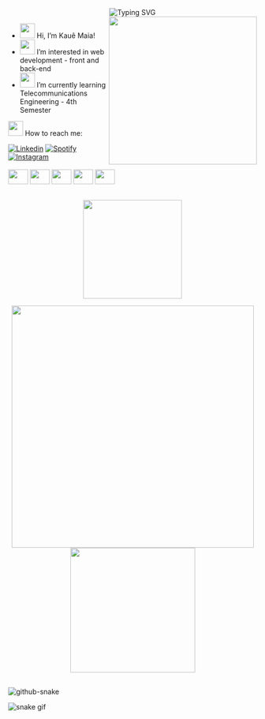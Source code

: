 <div align="center">
  <a src="https://git.io/typing-svg">
    <img src="https://readme-typing-svg.demolab.com/?lines=Welcome+to+my+profile! font=Fira+Code&weight=500&size=22&pause=1000&color=0050EF&center=true&vCenter=true&random=false&width=524&lines=%E2%8A%B9+Welcome+to+my+profile!+⏜ ⏝ ⏜+" alt="Typing SVG">
  </a>
</div>
<img align="right" width="300" src="https://i.giphy.com/media/v1.Y2lkPTc5MGI3NjExMjlhdDRqenp0NXc3emN3Mzg0a3F6NHFzZXhrd3B2MmR5NGJtYjFpMSZlcD12MV9pbnRlcm5hbF9naWZfYnlfaWQmY3Q9cw/TAIr9YcFBD1fwAZeYu/giphy.gif">

- <img src="https://github.com/TheDudeThatCode/TheDudeThatCode/blob/master/Assets/Hi.gif" width="30"> Hi, I’m Kauê Maia!
- <img src="https://github.com/user-attachments/assets/e9ba9a31-7ce8-46cc-8b43-6fab13999a2d" height=30> I’m interested in web development - front and back-end
- <img src="https://github.com/user-attachments/assets/682f2c36-0ef9-4b75-8c47-dfc7f5b1fd4e" height=30> I’m currently learning Telecommunications Engineering - 4th Semester
<!-- - 💞️ I’m looking to collaborate on ... -->
<img src="https://github.com/user-attachments/assets/5fadbd37-c809-441f-95a4-1777f6571cb7" height=30> How to reach me:
<div>
  <a href="https://www.linkedin.com/in/nelson-kauê-b59290263/" target="_blanck"><img src="https://img.shields.io/badge/LinkedIn-0077B5?style=for-the-badge&logo=linkedin&logoColor=white" target="_blanck" alt="Linkedin"></a>
  <a href="https://open.spotify.com/user/31tr3qwq2binqletd6hot5tkhhoq?si=82d5e698f124440b" target="_blanck"><img src="https://img.shields.io/badge/Spotify-1ED760?&style=for-the-badge&logo=spotify&logoColor=white" target="_blanck" alt="Spotify"></a>
  <a href="https://www.instagram.com/_kaue20_/" target="_blanck"><img src="https://img.shields.io/badge/Instagram-E4405F?style=for-the-badge&logo=instagram&logoColor=white" target="_blanck" alt="Instagram"></a>
</div><br>
<div style="display: inline_block">
  <img aligh="center" height="30" width="40" src="https://cdn.jsdelivr.net/gh/devicons/devicon@latest/icons/html5/html5-plain.svg"/>
  <img aligh="center" height="30" width="40" src="https://cdn.jsdelivr.net/gh/devicons/devicon@latest/icons/css3/css3-original.svg"/>
  <img aligh="center" height="30" width="40" src="https://cdn.jsdelivr.net/gh/devicons/devicon@latest/icons/javascript/javascript-plain.svg" />
  <img aligh="center" height="30" width="40" src="https://cdn.jsdelivr.net/gh/devicons/devicon@latest/icons/python/python-original.svg" />
  <img aligh="center" height="30" width="40" src="https://cdn.jsdelivr.net/gh/devicons/devicon@latest/icons/php/php-original.svg" />        
</div>
<!-- - 😄 Pronouns: ... -->
<!-- - ⚡ Fun fact: ... -->

##

<p align="center"> 
  <img src="https://github.com/TheDudeThatCode/TheDudeThatCode/blob/master/Assets/Developer.gif" width="200" align="center">
</p>

<div style="text-align: center;" align="center">
  <img width="491" src="https://github-readme-stats.vercel.app/api?username=maia18&&theme=dark">
  <img width="253" src="https://github-readme-stats.vercel.app/api/top-langs?username=maia18&layout=donut&langs_count=8&card_width=320&theme=dark"/>
</div>

<!-- [![Top Langs](https://github-readme-stats.vercel.app/api/top-langs/?username=anuraghazra&layout=pie)](https://github.com/anuraghazra/github-readme-stats) -->

##

<picture>
  <source media="(prefers-color-scheme: dark)" srcset="github-snake-dark.svg" />
  <source media="(prefers-color-scheme: light)" srcset="github-snake.svg" />
  <img alt="github-snake" src="github-snake.svg"/>
</picture>

![snake gif](https://github.com/maia18/maia18/blob/output/github-contribution-grid-snake-dark.svg)

<!-- file:///C:/Users/Nelso/Downloads/download20241100093444.png -->
        
<!---
maia18/maia18 is a ✨ special ✨ repository because its `README.md` (this file) appears on your GitHub profile.
You can click the Preview link to take a look at your changes.
--->
